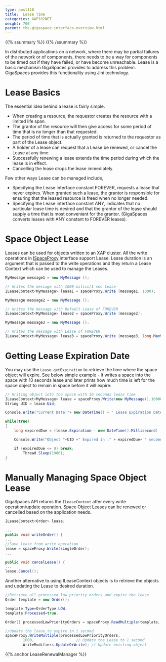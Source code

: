 ```yaml
---
type: post110
title:  Lease Time
categories: XAP102NET
weight: 700
parent: the-gigaspace-interface-overview.html
---
```


{{% ssummary %}} {{% /ssummary %}}



In distributed applications on a network, where there may be partial failures of the network or of components, there needs to be a way for components to be timed out if they have failed, or have become unreachable. Lease is a basic mechanism GigaSpaces provides to address this problem. GigaSpaces provides this functionality using Jini technology.

# Lease Basics

The essential idea behind a lease is fairly simple.

- When creating a resource, the requestor creates the resource with a  limited life span.
- The grantor of the resource will then give access for some period of time that is no longer than that requested.
- The period of time that is actually granted is returned to the requestor as part of the Lease object.
- A holder of a lease can request that a Lease be renewed, or cancel the Lease at any time.
- Successfully renewing a lease extends the time period during which the lease is in effect.
- Cancelling the lease drops the lease immediately.

Few other ways Lease can be managed include,

- Specifying the Lease interface constant FOREVER, requests a lease that never expires. When granted such a lease, the grantor is responsible for ensuring that the leased resource is freed when no longer needed.
- Specifying the Lease interface constant ANY, indicates that no particular lease time is desired and that the grantor of the lease should supply a time that is most convenient for the grantor. (GigaSpaces converts leases with ANY constant to FOREVER leases).

# Space Object Lease

Leases can be used for objects written to an XAP cluster. All the write operations in [ISpaceProxy](http://www.gigaspaces.com/docs/dotnetdocs{{%currentversion%}}/html/T_GigaSpaces_Core_ISpaceProxy.htm) interface support Lease. Lease duration is an argument that is passed to the write operations and they return a Lease Context which can be used to manage the Leases.


```csharp
MyMessage message1 = new MyMessage ();

// Writes the message with 1000 millis/1 sec Lease
ILeaseContext<MyMessage> lease1 = spaceProxy.Write (message1, 1000);

MyMessage message2 = new MyMessage ();

// Writes the message with Default Lease of FOREVER
ILeaseContext<MyMessage> lease2 = spaceProxy.Write (message2);

MyMessage message3 = new MyMessage ();

// Writes the message with Lease of FOREVER
ILeaseContext<MyMessage> lease3 = spaceProxy.Write (message3, long.MaxValue);
```

# Getting Lease Expiration Date

You may use the `Lease.getExpiration` to retrieve the time where the space object will expire. See below simple example - It writes a space into the space with 10 seconds lease and later prints how much time is left for the space object to remain in space before it will expire:


```csharp
// Writing object into the space with 10 seconds lease time
ILeaseContext<MyMessage> lease = spaceProxy.Write(new MyMessage(),10000);
String UID = lease.Uid;

Console.Write("Current Date:"+ new DateTime() + " Lease Expiration Date:" + new DateTime(lease.Expiration));

while(true)
{
    long expiredDue = (lease.Expiration - new DateTime().Millisecond) ;

	Console.Write("Object "+UID +" Expired in :" + expiredDue+ " seconds");

	if (expiredDue <= 0) break;
	    Thread.Sleep(1000);
}
```

# Manually Managing Space Object Lease

GigaSpaces API returns the `ILeaseContext` after every write operation/update operation. Space Object Leases can be renewed or cancelled based on the application needs.


```csharp
ILeaseContext<Order> lease;

...
public void writeOrder() {
...
//Save lease from write operation
lease = spaceProxy.Write(singleOrder);
...

public void cancelLease() {
...
lease.Cancel();
```

Another alternative to using ILeaseContext objects is to retrieve the objects and updating the Lease to desired duration.


```csharp
//Retrieve all processed low priority orders and expire the lease
Order template = new Order();

template.Type=OrderType.LOW;
template.Processed=true;

Order[] processedLowPriorityOrders = spaceProxy.ReadMultiple(template, 1000);

//Update the lease to expire in 1 second
spaceProxy.WriteMultiple(processedLowPriorityOrders,
		1000,					// Update the Lease to 1 second
		WriteModifiers.UpdateOrWrite); // Update existing object
```

{{% anchor LeaseRenewalManager %}}

